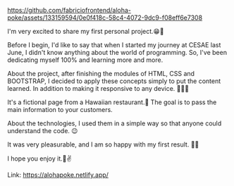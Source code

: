 https://github.com/fabriciofrontend/aloha-poke/assets/133159594/0e0f418c-58c4-4072-9dc9-f08eff6e7308

I'm very excited to share my first personal project.😁🙌

Before I begin, I'd like to say that when I started my journey at CESAE last June, I didn't know anything about the world of programming. So, I've been dedicating myself 100% and learning more and more. 

About the project, after finishing the modules of HTML, CSS and BOOTSTRAP, I decided to apply these concepts simply to put the content learned. In addition to making it responsive to any device. 👨🏻‍💻

It's a fictional page from a Hawaiian restaurant.🥗 The goal is to pass the main information to your customers.

About the technologies, I used them in a simple way so that anyone could understand the code. 😉

It was very pleasurable, and I am so happy with my first result. 🚀🚀

I hope you enjoy it.🫡✌️

Link: https://alohapoke.netlify.app/

